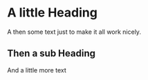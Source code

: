 # A little Heading

A then some text just to make it all work nicely.

## Then a sub Heading

And a little more text

